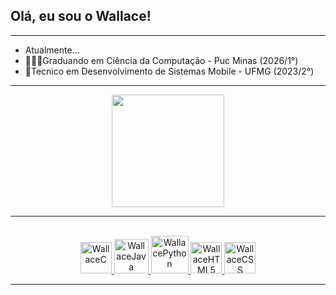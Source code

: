## Olá, eu sou o Wallace!
------------------------------------------------------------------
- Atualmente...
- 👨🏽‍💻Graduando em Ciência da Computação - Puc Minas (2026/1°)
- 📱Tecnico em Desenvolvimento de Sistemas Mobile - UFMG (2023/2°)
------------------------------------------------------------------
<div align="center">
  <a href="https://github.com/Olivwallace">
  <img height="180em" src="https://github-readme-stats.vercel.app/api?username=Olivwallace&show_icons=true&theme=dark&icon_color=00bffff&bg_color=90,10111e,00ffff&title_color=00bfff&include_all_commits=true&count_private=true"/>
 <!--<img height="180em" src="https://github-readme-stats.vercel.app/api/top-langs/?username=Olivwallace&layout=compact&title_color=00bfff&langs_count=7&theme=dark&bg_color=90,10111e,00ffff"/>-->
</div>

------------------------------------------------------------------

<div align = "center" style="display: inline_block"><br>
  <img aling= "center" alt = "WallaceC" height="50" width="50" src="https://cdn.jsdelivr.net/gh/devicons/devicon/icons/c/c-original.svg" />
  <img aling = "center" alt = "WallaceJava" height="55" width="55" src="https://cdn.jsdelivr.net/gh/devicons/devicon/icons/java/java-original-wordmark.svg" />
  <img aling= "center" alt = "WallacePython" height="60" width="60" src="https://cdn.jsdelivr.net/gh/devicons/devicon/icons/python/python-original.svg" />
  <img aling= "center" alt = "WallaceHTML5" height="50" width="50" src="https://cdn.jsdelivr.net/gh/devicons/devicon/icons/html5/html5-original.svg" />
  <img aling= "center" alt = "WallaceCSS" height="50" width="50" src="https://cdn.jsdelivr.net/gh/devicons/devicon/icons/css3/css3-original.svg" />
</div>

------------------------------------------------------------------

<!--
**Olivwallace/Olivwallace** is a ✨ _special_ ✨ repository because its `README.md` (this file) appears on your GitHub profile.

Here are some ideas to get you started:

- 🔭 I’m currently working on ...
- 🌱 I’m currently learning ...
- 👯 I’m looking to collaborate on ...
- 🤔 I’m looking for help with ...
- 💬 Ask me about ...
- 📫 How to reach me: ...
- 😄 Pronouns: ...
- ⚡ Fun fact: ...
-->

